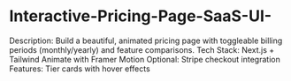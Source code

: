 # Interactive-Pricing-Page-SaaS-UI-
Description: Build a beautiful, animated pricing page with toggleable billing periods (monthly/yearly) and feature comparisons.  Tech Stack:      Next.js + Tailwind      Animate with Framer Motion      Optional: Stripe checkout integration  Features:      Tier cards with hover effects 
